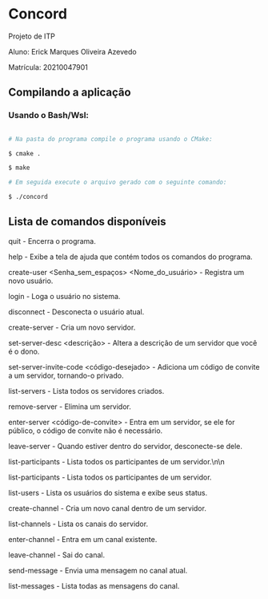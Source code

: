 # Concord

Projeto de ITP

Aluno: Erick Marques Oliveira Azevedo

Matrícula: 20210047901

## Compilando a aplicação

### Usando o Bash/Wsl: 

```bash

# Na pasta do programa compile o programa usando o CMake:

$ cmake .

$ make

# Em seguida execute o arquivo gerado com o seguinte comando:

$ ./concord

```

## Lista de comandos disponíveis

quit - Encerra o programa.

help - Exibe a tela de ajuda que contém todos os comandos do programa.

create-user <E-mail> <Senha_sem_espaços> <Nome_do_usuário> - Registra um novo usuário. 

login <E-mail> <senha> - Loga o usuário no sistema.

disconnect - Desconecta o usuário atual.

create-server <id> <nome-do-servidor> - Cria um novo servidor.

set-server-desc <id> <nome-do-servidor> <descrição> - Altera a descrição de um servidor que você é o dono.

set-server-invite-code <id> <nome-do-servidor> <código-desejado> - Adiciona um código de convite a um servidor, tornando-o privado.

list-servers <id> - Lista todos os servidores criados.

remove-server <id> <nome-do-servidor> - Elimina um servidor.

enter-server <nome-do-servidor> <id> <nome-do-servidor> <código-de-convite> - Entra em um servidor, se ele for público, o código de convite não é necessário.

leave-server <id> <nome-do-servidor> - Quando estiver dentro do servidor, desconecte-se dele.

list-participants <id> - Lista todos os participantes de um servidor.\n\n

list-participants <id> - Lista todos os participantes de um servidor.

list-users <id> - Lista os usuários do sistema e exibe seus status.

create-channel <id> <nome> - Cria um novo canal dentro de um servidor.

list-channels <id> - Lista os canais do servidor.

enter-channel <id> - Entra em um canal existente.

leave-channel <id> - Sai do canal.

send-message <id> <mensagem> - Envia uma mensagem no canal atual.

list-messages <id> - Lista todas as mensagens do canal.
